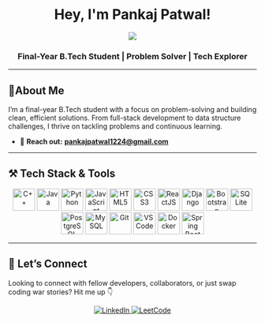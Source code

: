<h1 align="center"> Hey, I'm Pankaj Patwal!</h1>

<p align="center">
  <img src="https://readme-typing-svg.demolab.com/?lines=Building%20solutions;Tech%20enthusiast%20and%20problem%20solver;&center=true&width=500&height=50">
</p>

<h3 align="center"> Final-Year B.Tech Student | Problem Solver | Tech Explorer</h3>

---

## 🌟About Me  

I’m a final-year B.Tech student with a focus on problem-solving and building clean, efficient solutions. From full-stack development to data structure challenges, I thrive on tackling problems and continuous learning.

- 📧 **Reach out:** **pankajpatwal1224@gmail.com**


---

## ⚒️ Tech Stack & Tools
<p align="center">
  <img src="https://cdn.jsdelivr.net/gh/devicons/devicon/icons/cplusplus/cplusplus-original.svg" alt="C++" width="45" height="45"/>
  <img src="https://cdn.jsdelivr.net/gh/devicons/devicon/icons/java/java-original.svg" alt="Java" width="45" height="45"/>
  <img src="https://cdn.jsdelivr.net/gh/devicons/devicon/icons/python/python-original.svg" alt="Python" width="45" height="45"/>
  <img src="https://cdn.jsdelivr.net/gh/devicons/devicon/icons/javascript/javascript-original.svg" alt="JavaScript" width="45" height="45"/>
  <img src="https://cdn.jsdelivr.net/gh/devicons/devicon/icons/html5/html5-original.svg" alt="HTML5" width="45" height="45"/>
  <img src="https://cdn.jsdelivr.net/gh/devicons/devicon/icons/css3/css3-original.svg" alt="CSS3" width="45" height="45"/>
  <img src="https://cdn.jsdelivr.net/gh/devicons/devicon/icons/react/react-original.svg" alt="ReactJS" width="45" height="45"/>
  <img src="https://cdn.jsdelivr.net/gh/devicons/devicon/icons/django/django-plain.svg" alt="Django" width="45" height="45"/>
  <img src="https://cdn.jsdelivr.net/gh/devicons/devicon/icons/bootstrap/bootstrap-original.svg" alt="Bootstrap" width="45" height="45"/>
  <img src="https://cdn.jsdelivr.net/gh/devicons/devicon/icons/sqlite/sqlite-original.svg" alt="SQLite" width="45" height="45"/>
  <img src="https://cdn.jsdelivr.net/gh/devicons/devicon/icons/postgresql/postgresql-original.svg" alt="PostgreSQL" width="45" height="45"/>
  <img src="https://cdn.jsdelivr.net/gh/devicons/devicon/icons/mysql/mysql-original.svg" alt="MySQL" width="45" height="45"/>
  <img src="https://cdn.jsdelivr.net/gh/devicons/devicon/icons/git/git-original.svg" alt="Git" width="45" height="45"/>
  <img src="https://cdn.jsdelivr.net/gh/devicons/devicon/icons/vscode/vscode-original.svg" alt="VSCode" width="45" height="45"/>
  <img src="https://cdn.jsdelivr.net/gh/devicons/devicon/icons/docker/docker-original.svg" alt="Docker" width="45" height="45"/>
  <img src="https://cdn.jsdelivr.net/gh/devicons/devicon/icons/spring/spring-original.svg" alt="Spring Boot" width="45" height="45"/>
</p>

---

## 🔗 Let’s Connect

Looking to connect with fellow developers, collaborators, or just swap coding war stories? Hit me up 👇

<p align="center">
  <a href="https://www.linkedin.com/in/pankaj-patwal-b2912425b/">
    <img src="https://img.shields.io/badge/LinkedIn-Let's%20Connect-0A66C2?style=for-the-badge&logo=linkedin&logoColor=white" alt="LinkedIn" />
  </a>
  <a href="https://leetcode.com/pankajpatwal1224/" target="_blank">
    <img src="https://img.shields.io/badge/LeetCode-Code%20with%20me-F89F1B?style=for-the-badge&logo=leetcode&logoColor=white" alt="LeetCode" />
  </a>
</p>
